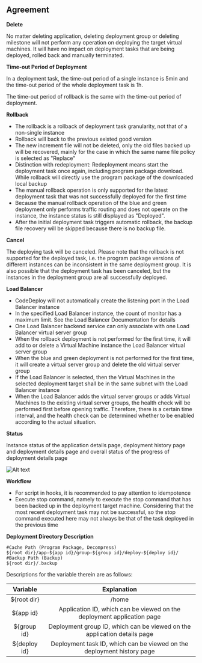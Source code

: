 ## Agreement

**Delete**

No matter deleting application, deleting deployment group or deleting milestone will not perform any operation on deploying the target virtual machines. It will have no impact on deployment tasks that are being deployed, rolled back and manually terminated.

**Time-out Period of Deployment**

In a deployment task, the time-out period of a single instance is 5min and the time-out period of the whole deployment task is 1h.

The time-out period of rollback is the same with the time-out period of deployment.

**Rollback**

- The rollback is a rollback of deployment task granularity, not that of a non-single instance
- Rollback will back to the previous existed good version
- The new increment file will not be deleted, only the old files backed up will be recovered, mainly for the case in which the same name file policy is selected as "Replace"
- Distinction with redeployment: Redeployment means start the deployment task once again, including program package download. While rollback will directly use the program package of the downloaded local backup
- The manual rollback operation is only supported for the latest deployment task that was not successfully deployed for the first time
- Because the manual rollback operation of the blue and green deployment only performs traffic routing and does not operate on the instance, the instance status is still displayed as "Deployed".
- After the initial deployment task triggers automatic rollback, the backup file recovery will be skipped because there is no backup file.


**Cancel**

The deploying task will be canceled. Please note that the rollback is not supported for the deployed task, i.e. the program package versions of different instances can be inconsistent in the same deployment group. It is also possible that the deployment task has been canceled, but the instances in the deployment group are all successfully deployed.


**Load Balancer**

- CodeDeploy will not automatically create the listening port in the Load Balancer instance
- In the specified Load Balancer instance, the count of monitor has a maximum limit. See the Load Balancer Documentation for details
- One Load Balancer backend service can only associate with one Load Balancer virtual server group
- When the rollback deployment is not performed for the first time, it will add to or delete a Virtual Machine instance the Load Balancer virtual server group
- When the blue and green deployment is not performed for the first time, it will create a virtual server group and delete the old virtual server group
- If the Load Balancer is selected, then the Virtual Machines in the selected deployment target shall be in the same subnet with the Load Balancer instance
- When the Load Balancer adds the virtual server groups or adds Virtual Machines to the existing virtual server groups, the health check will be performed first before opening traffic. Therefore, there is a certain time interval, and the health check can be determined whether to be enabled according to the actual situation.

**Status**

Instance status of the application details page, deployment history page and deployment details page and overall status of the progress of deployment details page

![Alt text](https://github.com/jdcloudcom/cn/blob/codedeploy/image/CodeDeploy/operation21.png)


**Workflow**

- For script in hooks, it is recommended to pay attention to idempotence
- Execute stop command, namely to execute the stop command that has been backed up in the deployment target machine. Considering that the most recent deployment task may not be successful, so the stop command executed here may not always be that of the task deployed in the previous time


**Deployment Directory Description**

```
#Cache Path (Program Package, Decompress)
${root dir}/app-${app id}/group-${group id}/deploy-${deploy id}/
#Backup Path (Backup)
${root dir}/.backup
```

Descriptions for the variable therein are as follows:

| Variable      |    Explanation |
| :--------: | :--------:|
| ${root dir}  | /home |
| ${app id}  | Application ID, which can be viewed on the deployment application page |
| ${group id}  | Deployment group ID, which can be viewed on the application details page |
| ${deploy id}  | Deployment task ID, which can be viewed on the deployment history page |
